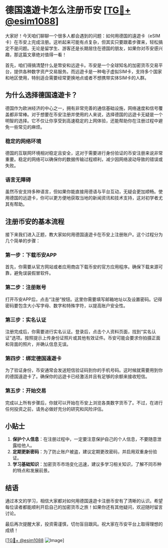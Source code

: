 # 德国遠遊卡怎么注册币安 [[TG💪+ @esim1088](https://t.me/s/esim1088)]

大家好！今天咱们聊聊一个很多人都会遇到的问题：如何用德国的遠遊卡（eSIM卡）在币安上完成注册。这听起来可能有点复杂，但其实只要跟着步骤来，轻松搞定不是问题。无论是留学生、游客还是长期居住在德国的朋友，如果你对币安感兴趣，那这篇文章绝对值得一看！

首先，咱们得搞清楚什么是幣安和远遊卡。币安是一个全球知名的加密货币交易平台，提供各种数字资产交易服务。而远遊卡是一种电子虚拟SIM卡，支持多个国家和地区使用，特别适合需要经常更换地点或者不想携带实体SIM卡的人群。

## 为什么选择德国遠遊卡？

德国作为欧洲经济的中心之一，拥有非常完善的通信基础设施，网络速度和信号覆盖都非常棒。对于想要在币安注册并使用的人来说，选择德国的远遊卡无疑是一个明智的选择。它不仅让你享受到高速稳定的上网体验，还能帮助你在注册过程中避免一些常见的麻烦。

### 稳定的网络环境

德国的互联网环境相对稳定且安全，这对于需要进行身份验证的币安注册来说非常重要。稳定的网络可以确保你的数据传输过程顺利，减少因网络波动导致的错误或失败。

### 语言无障碍

虽然币安支持多种语言，但如果你能直接用德语与平台互动，无疑会更加顺畅。使用德国的远遊卡，你可以更方便地获取当地的新闻资讯和技术支持，这对初学者尤其有帮助。

## 注册币安的基本流程

接下来我们进入正题，教大家如何用德国遠遊卡在币安上注册账户。这个过程分为几个简单的步骤：

### 第一步：下载币安APP

首先，你需要从官方网站或者应用商店下载币安的官方应用程序。确保下载来源可靠，避免误装假冒软件。

### 第二步：注册账号

打开币安APP后，点击“注册”按钮。这里你需要填写邮箱地址以及设置密码。记得密码要包含大小写字母、数字和特殊字符，以提高账户安全性。

### 第三步：实名认证

注册完成后，你需要进行实名认证。登录后，点击个人资料页面，找到“实名认证”选项。按照提示上传身份证照片或其他有效证件。币安可能会要求你拍摄正面和背面的照片，并确认信息无误。

### 第四步：绑定德国遠遊卡

为了验证身份，币安通常会发送短信验证码到你的手机号码。这时候就需要用到你的德国遠遊卡了。确保你的远遊卡已经激活并且有足够的余额来接收短信。

### 第五步：开始交易

完成以上所有步骤后，你就可以开始在币安上浏览各类数字货币了。不过，在进行任何投资之前，请务必做好充分的研究和风险评估。

## 小贴士

1. **保护个人信息**：在注册过程中，一定要注意保护自己的个人信息，不要随意泄露给他人。
2. **定期更新密码**：为了防止账户被盗，建议定期更改密码，并启用双重身份验证。
3. **学习基础知识**：加密货币市场变化迅速，建议多学习相关知识，了解不同币种的特点和发展前景。

## 结语

通过本文的学习，相信大家都对如何用德国遠遊卡注册币安有了清晰的认识。希望每位读者都能顺利开启自己的加密货币之旅！如果你还有其他疑问，欢迎随时留言讨论。

最后再次提醒大家，投资需谨慎，切勿盲目跟风。祝大家在币安平台上取得理想的成绩！

[[TG💪+ @esim1088](https://t.me/s/esim1088) ![Image](https://i.postimg.cc/4NQfJmqS/Snipaste-2025-05-13-00-14-12.png)]